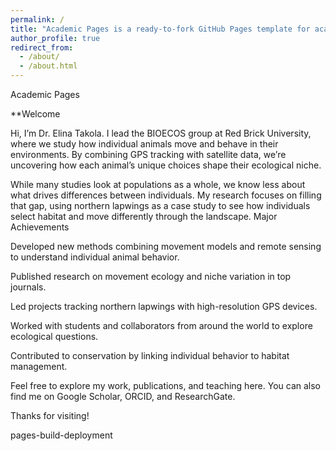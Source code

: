 ```yaml
---
permalink: /
title: "Academic Pages is a ready-to-fork GitHub Pages template for academic personal websites"
author_profile: true
redirect_from: 
  - /about/
  - /about.html
---
```

Academic Pages

**Welcome

Hi, I’m Dr. Elina Takola. I lead the BIOECOS group at Red Brick University, where we study how individual animals move and behave in their environments. By combining GPS tracking with satellite data, we’re uncovering how each animal’s unique choices shape their ecological niche.

While many studies look at populations as a whole, we know less about what drives differences between individuals. My research focuses on filling that gap, using northern lapwings as a case study to see how individuals select habitat and move differently through the landscape. Major Achievements

Developed new methods combining movement models and remote sensing to understand individual animal behavior.

Published research on movement ecology and niche variation in top journals.

Led projects tracking northern lapwings with high-resolution GPS devices.

Worked with students and collaborators from around the world to explore ecological questions.

Contributed to conservation by linking individual behavior to habitat management.

Feel free to explore my work, publications, and teaching here. You can also find me on Google Scholar, ORCID, and ResearchGate.

Thanks for visiting!

pages-build-deployment
